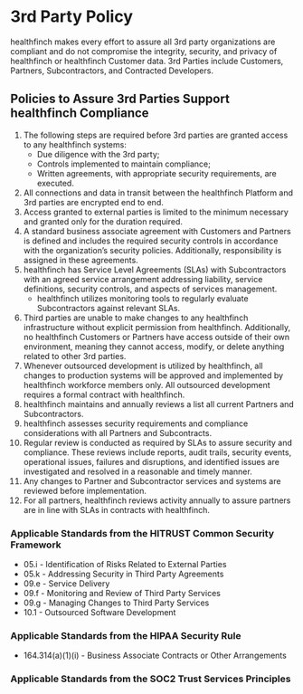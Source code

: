 

# 3rd Party Policy

healthfinch makes every effort to assure all 3rd party organizations are compliant and do not compromise the integrity, security, and privacy of healthfinch or healthfinch Customer data. 3rd Parties include Customers, Partners, Subcontractors, and Contracted Developers.

## Policies to Assure 3rd Parties Support healthfinch Compliance

1. The following steps are required before 3rd parties are granted access to any healthfinch systems:
	* Due diligence with the 3rd party;
	* Controls implemented to maintain compliance;
	* Written agreements, with appropriate security requirements, are executed.
2. All connections and data in transit between the healthfinch Platform and 3rd parties are encrypted end to end.
3. Access granted to external parties is limited to the minimum necessary and granted only for the duration required.
4. A standard business associate agreement with Customers and Partners is defined and includes the required security controls in accordance with the organization’s security policies. Additionally, responsibility is assigned in these agreements.
5. healthfinch has Service Level Agreements (SLAs) with Subcontractors with an agreed service arrangement addressing liability, service definitions, security controls, and aspects of services management.
	* healthfinch utilizes monitoring tools to regularly evaluate Subcontractors against relevant SLAs.
7. Third parties are unable to make changes to any healthfinch infrastructure without explicit permission from healthfinch. Additionally, no healthfinch Customers or Partners have access outside of their own environment, meaning they cannot access, modify, or delete anything related to other 3rd parties. 
8. Whenever outsourced development is utilized by healthfinch, all changes to production systems will be approved and implemented by healthfinch workforce members only. All outsourced development requires a formal contract with healthfinch.
9. healthfinch maintains and annually reviews a list all current Partners and Subcontractors.
10. healthfinch assesses security requirements and compliance considerations with all Partners and Subcontracts.
11. Regular review is conducted as required by SLAs to assure security and compliance. These reviews include reports, audit trails, security events, operational issues, failures and disruptions, and identified issues are investigated and resolved in a reasonable and timely manner.
13. Any changes to Partner and Subcontractor services and systems are reviewed before implementation.
14. For all partners, healthfinch reviews activity annually to assure partners are in line with SLAs in contracts with healthfinch. 

### Applicable Standards from the HITRUST Common Security Framework

*  05.i - Identification of Risks Related to External Parties
*  05.k - Addressing Security in Third Party Agreements
*  09.e - Service Delivery
*  09.f - Monitoring and Review of Third Party Services
*  09.g - Managing Changes to Third Party Services
*  10.1 - Outsourced Software Development

### Applicable Standards from the HIPAA Security Rule

* 164.314(a)(1)(i) - Business Associate Contracts or Other Arrangements

### Applicable Standards from the SOC2 Trust Services Principles
